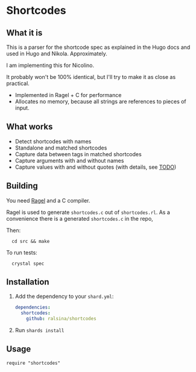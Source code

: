# Shortcodes

## What it is

This is a parser for the shortcode spec as explained in the Hugo docs
and used in Hugo and Nikola. Approximately.

I am implementing this for Nicolino.

It probably won't be 100% identical, but I'll try to make it
as close as practical.

* Implemented in Ragel + C for performance
* Allocates no memory, because all strings are references to
  pieces of input.

## What works

* Detect shortcodes with names
* Standalone and matched shortcodes
* Capture data between tags in matched shortcodes
* Capture arguments with and without names
* Capture values with and without quotes (with details, see [TODO](TODO.md))

## Building

You need [Ragel](http://www.colm.net/open-source/ragel/) and a C compiler.

Ragel is used to generate `shortcodes.c` out of `shortcodes.rl`.
As a convenience there is a generated `shortcodes.c` in the repo,

Then:

```shell
  cd src && make
```

To run tests:

```shell
  crystal spec
```

## Installation

1. Add the dependency to your `shard.yml`:

   ```yaml
   dependencies:
     shortcodes:
       github: ralsina/shortcodes
   ```

2. Run `shards install`

## Usage

```crystal
require "shortcodes"
```
